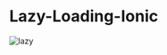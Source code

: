 # Lazy-Loading-Ionic
![lazy](https://user-images.githubusercontent.com/27286322/65379475-09923b80-dc9f-11e9-8772-7c844834f2f2.PNG)
